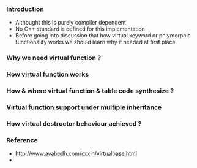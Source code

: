 ### Introduction
- Althought this is purely compiler dependent
- No C++ standard is defined for this implementation
- Before going into discussion that how virtual keyword or polymorphic functionality works we should learn why it needed at first place.

### Why we need virtual function ?

### How virtual function works

### How & where virtual function & table code synthesize ?

### Virtual function support under multiple inheritance

### How virtual destructor behaviour achieved ?

### Reference 
- http://www.avabodh.com/cxxin/virtualbase.html
- 
